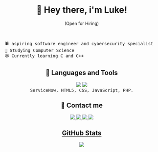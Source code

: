 <h1 align="center">🦇 Hey there, i'm Luke!</h1>
<p align="center"> (Open for Hiring)</p><br><br>
  <samp align="left">🕷️ aspiring software engineer and cybersecurity specialist</samp><br/>
  <samp align="left">🎃 Studying Computer Science</samp><br/>
 <samp align="left"> 🕸️ Currently learning C and C++</samp><br/>
  
<h2 align="center"> 🔪 Languages and Tools</h2>
   <p align="center">
     <img src="https://img.shields.io/badge/c-%2300599C.svg?style=for-the-badge&logo=c&logoColor=white">
    <img src="https://img.shields.io/badge/c++-%2300599C.svg?style=for-the-badge&logo=c%2B%2B&logoColor=white"><br>
    <samp align=center> ServiceNow, HTML5, CSS, JavaScript, PHP.</samp>
  </p>

<h2 align="center"> 👻 Contact me </h2>
  <p align="center">
    <a target="_blank"href="https://www.linkedin.com/in/lucas-vieira-311130191/"> <img src="https://img.shields.io/badge/LinkedIn-000?style=for-the-badge&logo=linkedin&logoColor=0E76A8)">
    <a target="_blank"href="https://www.discord.com/users/502972448245809162/"> <img src="https://img.shields.io/badge/Discord-000?style=for-the-badge&logo=discord)">
    <a target="_blank"href="https://www.instagram.com/lukev.jpg/"><img src="https://img.shields.io/badge/Instagram-000?style=for-the-badge&logo=instagram)">
    <a target="_blank"href="mailto:lukev.dev03@gmail.com"><img src="https://img.shields.io/badge/-Gmail-000?style=for-the-badge&logo=gmail&logoColor=white)">
  </p>

<h2 align="center"> GitHub Stats </h2>
<p align="center"><img src="https://github-readme-stats.vercel.app/api?username=LukevRyo&theme=midnight-purple&hide_border=false&include_all_commits=true&count_private=true"><br/></p>


